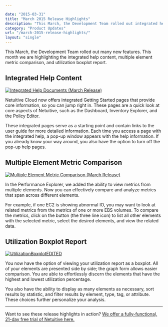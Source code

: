 ```yaml
---

date: "2015-03-31"
title: "March 2015 Release Highlights"
description: "This March, the Development Team rolled out integrated help content, multiple element metric comparison, and a utilization boxplot report."
category: "Product Updates"
url: "/march-2015-release-highlights/"
layout: "single"
---
```


This March, the Development Team rolled out many new features. This month we are highlighting the integrated help content, multiple element metric comparison, and utilization boxplot report.

Integrated Help Content
-----------------------

[![Integrated Help Documents (March Release)](https://www.metricly.comhttps://s3-us-west-2.amazonaws.com/com-netuitive-app-usw2-public/wp-content/uploads/2016/03/Integrated-Help-Documents.jpg)](https://www.metricly.comhttps://s3-us-west-2.amazonaws.com/com-netuitive-app-usw2-public/wp-content/uploads/2016/03/Integrated-Help-Documents.jpg)

Netuitive Cloud now offers integrated Getting Started pages that provide core information, so you can jump right in. These pages are a quick look at core aspects of Netuitive, such as the Dashboard, Inventory Explorer, and the Policy Editor.

These integrated pages serve as a starting point and contain links to the user guide for more detailed information. Each time you access a page with the integrated help, a pop-up window appears with the help information. If you already know your way around, you also have the option to turn off the pop-up help pages.

Multiple Element Metric Comparison
----------------------------------

[![Multiple Element Metric Comparison (March Release)](https://www.metricly.comhttps://s3-us-west-2.amazonaws.com/com-netuitive-app-usw2-public/wp-content/uploads/2016/03/Multiple-Element-Metric-Comparison-1024x601.jpg)](https://www.metricly.comhttps://s3-us-west-2.amazonaws.com/com-netuitive-app-usw2-public/wp-content/uploads/2016/03/Multiple-Element-Metric-Comparison-1024x601.jpg)

In the Performance Explorer, we added the ability to view metrics from multiple elements. Now you can effectively compare and analyze metrics that span across different elements.

For example, if one EC2 is showing abnormal IO, you may want to look at related metrics from the metrics of one or more EBS volumes. To compare the metrics, click on the button (the three line icon) to list all other elements with the selected metric, select the desired elements, and view the related data.

Utilization Boxplot Report
--------------------------

[![UtilizationBoxplotEDITED](https://www.metricly.comhttps://s3-us-west-2.amazonaws.com/com-netuitive-app-usw2-public/wp-content/uploads/2015/03/UtilizationBoxplotEDITED-1024x488.png)](https://www.metricly.comhttps://s3-us-west-2.amazonaws.com/com-netuitive-app-usw2-public/wp-content/uploads/2015/03/UtilizationBoxplotEDITED.png)

You now have the option of viewing your utilization report as a boxplot. All of your elements are presented side by side; the graph form allows easier comparison. You are able to effortlessly discern the elements that have the highest and lowest utilization percentage.

You also have the ability to display as many elements as necessary, sort results by statistic, and filter results by element, type, tag, or attribute. These choices further personalize your analysis.

* * * * *
Want to see these release highlights in action? [We offer a fully-functional, 21-day free trial of Netuitive here.](https://www.metricly.com/signup)
